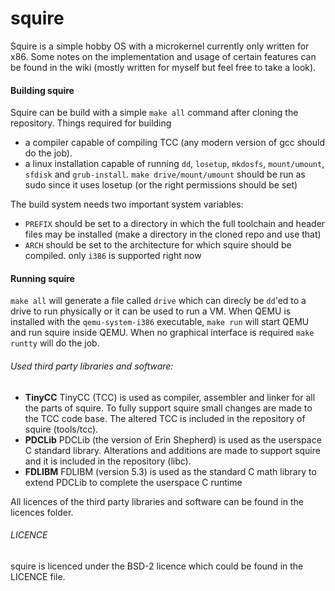 # squire

Squire is a simple hobby OS with a microkernel currently only written for x86. Some notes on the implementation and usage of certain features can be found in the wiki (mostly written for  myself but feel free to take a look).

#### Building squire
Squire can be build with a simple `make all` command after cloning the repository. Things required for building
* a compiler capable of compiling TCC (any modern version of gcc should do the job). 
* a linux installation capable of running `dd`, `losetup`, `mkdosfs`, `mount/umount`, `sfdisk` and `grub-install`. `make drive/mount/umount` should be run as sudo since it uses losetup (or the right permissions should be set)

The build system needs two important system variables:
* `PREFIX` should be set to a directory in which the full toolchain and header files may be installed (make a directory in the cloned repo and use that)
* `ARCH` should be set to the architecture for which squire should be compiled. only `i386` is supported right now

#### Running squire
`make all` will generate a file called `drive` which can direcly be `dd`'ed to a drive to run physically or it can be used to run a VM. When QEMU is installed with the `qemu-system-i386` executable, `make run` will start QEMU and run squire inside QEMU. When no graphical interface is required `make runtty` will do the job. 

###### Used third party libraries and software:
* <b>TinyCC</b> TinyCC (TCC) is used as compiler, assembler and linker for all the parts of squire. To fully support squire small changes are made to the TCC code base. The altered TCC is included in the repository of squire (tools/tcc).
* <b>PDCLib</b> PDCLib (the version of Erin Shepherd) is used as the userspace C standard library. Alterations and additions are made to support squire and it is included in the repository (libc).
* <b>FDLIBM</b> FDLIBM (version 5.3) is used as the standard C math library to extend PDCLib to complete the userspace C runtime

All licences of the third party libraries and software can be found in the licences folder.
###### LICENCE
squire is licenced under the BSD-2 licence which could be found in the LICENCE file.